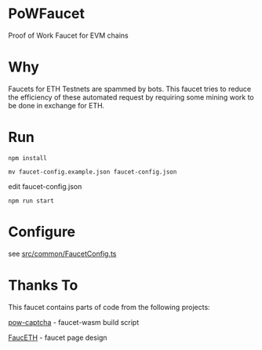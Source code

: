 # PoWFaucet

Proof of Work Faucet for EVM chains

# Why

Faucets for ETH Testnets are spammed by bots. This faucet tries to reduce the efficiency of these automated request by requiring some mining work to be done in exchange for ETH.

# Run

`npm install`

`mv faucet-config.example.json faucet-config.json`

edit faucet-config.json

`npm run start`

# Configure

see [src/common/FaucetConfig.ts](https://github.com/pk910/PoWFaucet/blob/master/src/common/FaucetConfig.ts)

# Thanks To

This faucet contains parts of code from the following projects:

[pow-captcha](https://git.sequentialread.com/forest/pow-captcha) - faucet-wasm build script

[FaucETH](https://github.com/komputing/FaucETH) - faucet page design
